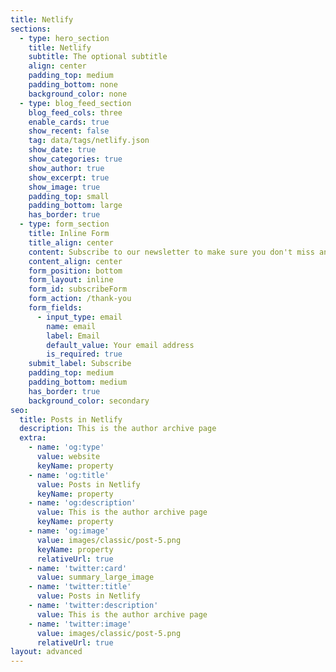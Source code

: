 ```yaml
---
title: Netlify
sections:
  - type: hero_section
    title: Netlify
    subtitle: The optional subtitle
    align: center
    padding_top: medium
    padding_bottom: none
    background_color: none
  - type: blog_feed_section
    blog_feed_cols: three
    enable_cards: true
    show_recent: false
    tag: data/tags/netlify.json
    show_date: true
    show_categories: true
    show_author: true
    show_excerpt: true
    show_image: true
    padding_top: small
    padding_bottom: large
    has_border: true
  - type: form_section
    title: Inline Form
    title_align: center
    content: Subscribe to our newsletter to make sure you don't miss anything.
    content_align: center
    form_position: bottom
    form_layout: inline
    form_id: subscribeForm
    form_action: /thank-you
    form_fields:
      - input_type: email
        name: email
        label: Email
        default_value: Your email address
        is_required: true
    submit_label: Subscribe
    padding_top: medium
    padding_bottom: medium
    has_border: true
    background_color: secondary
seo:
  title: Posts in Netlify
  description: This is the author archive page
  extra:
    - name: 'og:type'
      value: website
      keyName: property
    - name: 'og:title'
      value: Posts in Netlify
      keyName: property
    - name: 'og:description'
      value: This is the author archive page
      keyName: property
    - name: 'og:image'
      value: images/classic/post-5.png
      keyName: property
      relativeUrl: true
    - name: 'twitter:card'
      value: summary_large_image
    - name: 'twitter:title'
      value: Posts in Netlify
    - name: 'twitter:description'
      value: This is the author archive page
    - name: 'twitter:image'
      value: images/classic/post-5.png
      relativeUrl: true
layout: advanced
---
```

